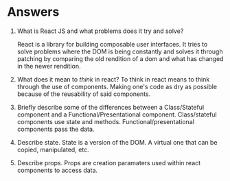 # Answers

1.  What is React JS and what problems does it try and solve?

    React is a library for building composable user interfaces. It tries to solve problems where the DOM is being constantly and solves it through patching by comparing the old rendition of a dom and what has changed in the newer rendition.


1.  What does it mean to _think_ in react?
    To think in react means to think through the use of components. Making one's code as dry as possible because of the reusability of said components.

1.  Briefly describe some of the differences between a Class/Stateful component and a Functional/Presentational component.
    Class/stateful components use state and methods. Functional/presentational components pass the data.

1.  Describe state.
    State is a version of the DOM. A virtual one that can be copied, manipulated, etc.

1.  Describe props.
    Props are creation paramaters used within react components to access data.
